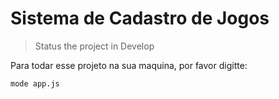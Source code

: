 <h1>Sistema de Cadastro de Jogos</h1>

> Status the project in Develop

 Para todar esse projeto na sua maquina, por favor digitte:
 ```
 mode app.js
 ```
